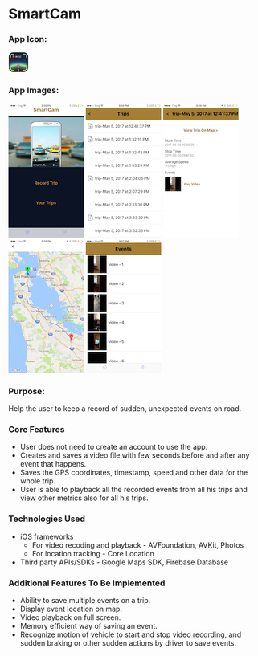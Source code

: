 # SmartCam

### App Icon: 
![Alt text](SmartCam/SmartCam/Assets.xcassets/AppIcon.appiconset/DashCam_AppIcon-20@2x.png)

### App Images: 
![Alt text](ScreenShots/IMG_4931.PNG)     ![Alt text](ScreenShots/IMG_4934.PNG)     ![Alt text](ScreenShots/IMG_4932.PNG)     ![Alt text](ScreenShots/IMG_4933.PNG)     ![Alt text](ScreenShots/IMG_4935.PNG)

### Purpose: 
Help the user to keep a record of sudden, unexpected events on road.

### Core Features
+ User does not need to create an account to use the app.
+ Creates and saves a video file with few seconds before and after any event that happens.
+ Saves the GPS coordinates, timestamp, speed and other data for the whole trip. 
+ User is able to playback all the recorded events from all his trips and view other metrics also for all his trips. 

### Technologies Used
+ iOS frameworks 
    - For video recoding and playback - AVFoundation, AVKit, Photos
    - For location tracking - Core Location
+ Third party APIs/SDKs - Google Maps SDK, Firebase Database

### Additional Features To Be Implemented
+ Ability to save multiple events on a trip.
+ Display event location on map.
+ Video playback on full screen.
+ Memory efficient way of saving an event.
+ Recognize motion of vehicle to start and stop video recording, and sudden braking or other sudden actions by driver to save events.
